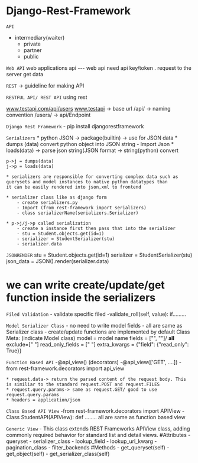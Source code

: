 # Django-Rest-Framework

`API`
- intermediary(waiter)
    * private
    * partner
    * public
    
`Web API`
    web applications api --- web api
    need api key/token . request to the server get data
    
`REST`
    -> guideline for making API
   
`RESTFUL API/ REST API`
    using rest 
    
www.testapi.com/api/users 
www.testapi -> base url
/api/ -> naming convention
/users/ -> api/Endpoint

`Django Rest Framework`
    - pip install djangorestframework
    
`Serializers`
    * python JSON -> package(builtin) -> use for JSON data
    * dumps (data) convert python object into JSON string 
        - Import Json
    * loads(data) -> parse json string(JSON format -> string(python) convert
    
    p->j = dumps(data)
    j->p = loads(data)
    
    * serializers are responsible for converting complex data such as querysets and model instances to native python datatypes than 
    it can be easily rendered into json,xml to frontend
    
    * serializer class like as django form 
        - create serializers.py
        - Import (from rest-framework import serializers)
        - class serializerName(serializers.Serializer)
        
    * p->j/j->p called serialization
        - create a instance first then pass that into the serializer
        - stu = Student.objects.get(id=1)
        - serializer = StudentSerializer(stu)
        - serializer.data
       
`JSONRENDER`
    stu = Student.objects.get(id=1)
    serializer = StudentSerializer(stu)
    json_data = JSON().render(serializer.data)
    
# we can write create/update/get function inside the serializers

`Filed Validation`
    - validate specific filed
        -validate_roll(self, value):
            if.........
            
            
`Model Serializer Class`
    - no need to write model fields
    - all are same as Serializer class
    - create/update functions are implemented by default
    Class Meta: (indicate Model class)
        model = model name
        fields = ["", ""]/ __all__
        exclude=[" "]
        read_only_fields  = [" "]
        extra_kwargs = {"field": {"read_only": True}}
        
        
`Function Based API`
    -@api_view() (decorators)
    -@api_view(['GET', ....]) 
    -from rest-framework.decorators import api_view
    
    * request.data-> return the parsed content of the request body. This is similiar to the standard request.POST and request.FILES
    * request.query.params-> same as request.GET/ good to use request.query.params
    * headers = application/json
    
`Class Based API View`
    -from rest-framework.decorators import APIView
    - Class StudentAPI(APIView):
        def ........ all are same as function based view
        

`Generic View`
    - This class extends REST Frameworks APIView class, adding commonly required behavior for standard list and detail views.
    #Attributes
        - queryset 
        - serializer_class
        - lookup_field
        - lookup_url_kwarg
        - pagination_class
        - filter_backends
    #Methods
        - get_queryset(self)
        - get_object(self)
        - get_serializer_class(self)
        
        